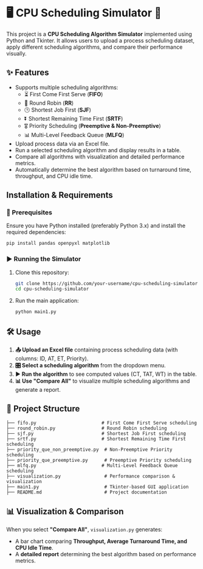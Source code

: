 # 🖥️ CPU Scheduling Simulator 🚀

This project is a **CPU Scheduling Algorithm Simulator** implemented using Python and Tkinter. It allows users to upload a process scheduling dataset, apply different scheduling algorithms, and compare their performance visually.

## ✨ Features
- Supports multiple scheduling algorithms:
  - ⏳ First Come First Serve (**FIFO**)
  - 🔄 Round Robin (**RR**)
  - 🕒 Shortest Job First (**SJF**)
  - ⏬ Shortest Remaining Time First (**SRTF**)
  - 🎖️ Priority Scheduling (**Preemptive & Non-Preemptive**)
  - 📊 Multi-Level Feedback Queue (**MLFQ**)
- Upload process data via an Excel file.
- Run a selected scheduling algorithm and display results in a table.
- Compare all algorithms with visualization and detailed performance metrics.
- Automatically determine the best algorithm based on turnaround time, throughput, and CPU idle time.

## Installation & Requirements
### 📌 Prerequisites
Ensure you have Python installed (preferably Python 3.x) and install the required dependencies:
```bash
pip install pandas openpyxl matplotlib
```

### ▶️ Running the Simulator
1. Clone this repository:
   ```bash
   git clone https://github.com/your-username/cpu-scheduling-simulator.git
   cd cpu-scheduling-simulator
   ```
2. Run the main application:
   ```bash
   python main1.py
   ```

## 🛠️ Usage
1. **📤 Upload an Excel file** containing process scheduling data (with columns: ID, AT, ET, Priority).
2. **🎛️ Select a scheduling algorithm** from the dropdown menu.
3. **▶️ Run the algorithm** to see computed values (CT, TAT, WT) in the table.
4. **📊 Use "Compare All"** to visualize multiple scheduling algorithms and generate a report.

## 📁 Project Structure
```
├── fifo.py                        # First Come First Serve scheduling
├── round_robin.py                 # Round Robin scheduling
├── sjf.py                         # Shortest Job First scheduling
├── srtf.py                        # Shortest Remaining Time First scheduling
├── priority_que_non_preemptive.py  # Non-Preemptive Priority scheduling
├── priority_que_preemptive.py      # Preemptive Priority scheduling
├── mlfq.py                        # Multi-Level Feedback Queue scheduling
├── visualization.py                # Performance comparison & visualization
├── main1.py                        # Tkinter-based GUI application
├── README.md                       # Project documentation
```

## 📊 Visualization & Comparison
When you select **"Compare All"**, `visualization.py` generates:
- A bar chart comparing **Throughput, Average Turnaround Time, and CPU Idle Time**.
- A **detailed report** determining the best algorithm based on performance metrics.
